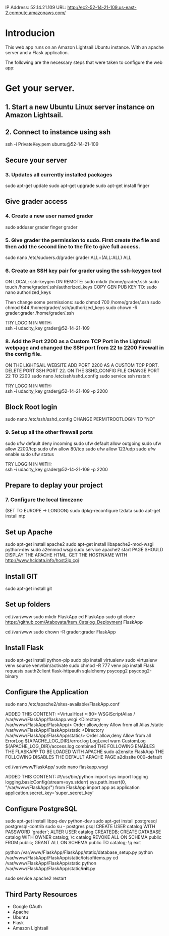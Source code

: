 IP Address: 52.14.21.109
URL: http://ec2-52-14-21-109.us-east-2.compute.amazonaws.com/

# Introducion
This web app runs on an Amazon Lightsail Ubuntu instance. With an apache server and a Flask application.

The following are the necessary steps that were taken to configure the web app:

# Get your server.
## 1. Start a new Ubuntu Linux server instance on Amazon Lightsail. 
## 2. Connect to instance using ssh
 ssh -i PrivateKey.pem ubuntu@52-14-21-109
 
## Secure your server
### 3. Updates all currently installed packages 
 sudo apt-get update
 sudo apt-get upgrade
 sudo apt-get install finger
 
## Give grader access
### 4. Create a new user named grader
 sudo adduser grader
 finger grader

### 5. Give grader the permission to sudo. First create the file and then add the second line to the file to give full access.
 sudo nano /etc/sudoers.d/grader
 grader ALL=(ALL:ALL) ALL
 
### 6. Create an SSH key pair for grader using the ssh-keygen tool
 ON LOCAL: ssh-keygen
 ON REMOTE:
 sudo mkdir /home/grader/.ssh
 sudo touch /home/grader/.ssh/authorized_keys
 COPY GEN PUB KEY TO: sudo nano authorized_keys
 
 Then change some permissions:
 	sudo chmod 700 /home/grader/.ssh
 	sudo chmod 644 /home/grader/.ssh/authorized_keys
 	sudo chown -R grader:grader /home/grader/.ssh
 
 TRY LOGGIN IN WITH:  
 	ssh -i udacity_key grader@52-14-21-109
 
### 8. Add the Port 2200 as a Custom TCP Port in the Lightsail webpage and changed the SSH port from 22 to 2200 Firewall in the config file. 
ON THE LIGHTSAIL WEBSITE ADD PORT 2200 AS A CUSTOM TCP PORT. DELETE PORT SSH PORT 22.
ON THE SSHD_CONFIG FILE CHANGE PORT 22 TO 2200
sudo nano /etc/ssh/sshd_config
sudo service ssh restart

TRY LOGGIN IN WITH:  
ssh -i udacity_key grader@52-14-21-109 -p 2200

## Block Root login
sudo nano /etc/ssh/sshd_config
CHANGE PERMITROOTLOGIN TO "NO"

### 9. Set up all the other firewall ports
 sudo ufw default deny incoming
 sudo ufw default allow outgoing
 sudo ufw allow 2200/tcp
 sudo ufw allow 80/tcp
 sudo ufw allow 123/udp
 sudo ufw enable
 sudo ufw status

 TRY LOGGIN IN WITH:  
 	ssh -i udacity_key grader@52-14-21-109 -p 2200

## Prepare to deplay your project
### 7. Configure the local timezone
 (SET TO EUROPE -> LONDON) sudo dpkg-reconfigure tzdata
 sudo apt-get install ntp
 

## Set up Apache
sudo apt-get install apache2
sudo apt-get install libapache2-mod-wsgi python-dev
sudo a2enmod wsgi
sudo service apache2 start
PAGE SHOULD DISPLAY THE APACHE HTML. GET THE HOSTNAME WITH http://www.hcidata.info/host2ip.cgi

## Install GIT
sudo apt-get install git

## Set up folders
cd /var/www
sudo mkdir FlaskApp
cd FlaskApp
sudo git clone https://github.com/Ataboyata/Item_Catalog_Deployment FlaskApp

cd /var/www
sudo chown -R grader:grader FlaskApp

## Install Flask
sudo apt-get install python-pip 
sudo pip install virtualenv
sudo virtualenv venv
source venv/bin/activate
sudo chmod -R 777 venv
pip install Flask requests oauth2client flask-httpauth sqlalchemy psycopg2 psycopg2-binary

## Configure the Application
sudo nano /etc/apache2/sites-available/FlaskApp.conf

ADDED THIS CONTENT:
<VirtualHost *:80>
                WSGIScriptAlias / /var/www/FlaskApp/flaskapp.wsgi
                <Directory /var/www/FlaskApp/FlaskApp/>
                Order allow,deny
                Allow from all
                </Directory>
                Alias /static /var/www/FlaskApp/FlaskApp/static
                <Directory /var/www/FlaskApp/FlaskApp/static/>
                Order allow,deny
                Allow from all
                </Directory>
                        ErrorLog ${APACHE_LOG_DIR}/error.log
                        LogLevel warn
                        CustomLog ${APACHE_LOG_DIR}/access.log combined
 </VirtualHost>
THE FOLLOWING ENABLES THE FLASKAPP TO BE LOADED WITH APACHE
sudo a2ensite FlaskApp
THE FOLLOWING DISABLES THE DEFAULT APACHE PAGE
a2dissite 000-default

cd /var/www/FlaskApp/
sudo nano flaskapp.wsgi

ADDED THIS CONTENT:
#!/usr/bin/python
import sys
import logging
logging.basicConfig(stream=sys.stderr)
sys.path.insert(0, "/var/www/FlaskApp/")
from FlaskApp import app as application
application.secret_key='super_secret_key'

## Configure PostgreSQL
sudo apt-get install libpq-dev python-dev
sudo apt-get install postgresql postgresql-contrib
sudo su - postgres
psql
CREATE USER catalog WITH PASSWORD 'grader';
ALTER USER catalog CREATEDB;
CREATE DATABASE catalog WITH OWNER catalog;
\c catalog
REVOKE ALL ON SCHEMA public FROM public;
GRANT ALL ON SCHEMA public TO catalog;
\q
exit

python /var/www/FlaskApp/FlaskApp/static/database_setup.py
python /var/www/FlaskApp/FlaskApp/static/lotsofitems.py
cd /var/www/FlaskApp/FlaskApp/static
python /var/www/FlaskApp/FlaskApp/static/__init__.py

sudo service apache2 restart

## Third Party Resources
* Google OAuth
* Apache
* Ubuntu
* Flask
* Amazon Lightsail